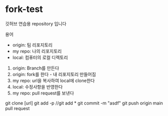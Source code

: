 # fork-test
깃허브 연습용 repository 입니다



용어
- origin: 팀 리포지토리
- my repo: 나의 리포지토리
- local: 컴퓨터의 로컬 디렉토리


1. origin: Branch를 만든다
2. origin: fork를 한다 - 내 리포지토리 만들어짐
3. my repo: url을 복사하여 local에 clone한다
4. local: 수정사항을 반영한다
5. my repo: pull request를 보낸다

git clone [url]
git add -p
  //git add *
git commit -m "asdf"
git push origin main 
pull request 
